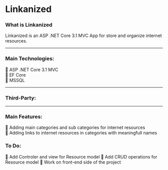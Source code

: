 # Linkanized

### What is Linkanized
Linkanized is an ASP .NET Core 3.1 MVC App for store and organize internet resources.

<hr />

### Main Technologies:
🔹 ASP .NET Core 3.1 MVC<br>
🔹 EF Core<br>
🔹 MSSQL<br>

<hr />

### Third-Party:

<hr />

### Main Features:
🔹 Adding main categories and sub categories for internet resources<br>
🔹 Adding links to internet resources in categories with meaningfull names

### To Do:
🔹 Add Controler and view for Resource model
🔹 Add CRUD operations for Resource model
🔹 Work on front-end side of the project
